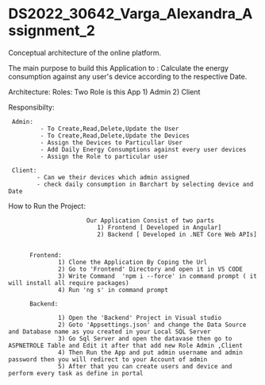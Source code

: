 #  DS2022_30642_Varga_Alexandra_Assignment_2
Conceptual architecture of the online platform.

The main purpose to build this Application to :
 Calculate the energy consumption against any user's device according to the respective Date.
 
 Architecture:
    Roles: Two Role is this App
     1) Admin
     2) Client
     
   Responsibilty:
   
     Admin: 
             - To Create,Read,Delete,Update the User
             - To Create,Read,Delete,Update the Devices
             - Assign the Devices to Particullar User
             - Add Daily Energy Consumptions against every user devices
             - Assign the Role to particular user
             
     Client:
            - Can we their devices which admin assigned
            - check daily consumption in Barchart by selecting device and Date
            
   
   
   How to Run the Project:
   
                          Our Application Consist of two parts 
                             1) Frontend [ Developed in Angular]
                             2) Backend [ Developed in .NET Core Web APIs]


          Frontend:
                  1) Clone the Application By Coping the Url
                  2) Go to 'Frontend' Directory and open it in VS CODE
                  3) Write Command  'npm i --force' in command prompt ( it will install all require packages)
                  4) Run 'ng s' in command prompt
                  
          Backend:
                 
                  1) Open the 'Backend' Project in Visual studio
                  2) Goto 'Appsettings.json' and change the Data Source and Database name as you created in your Local SQL Server
                  3) Go Sql Server and open the datavase then go to ASPNETROLE Table and Edit it after that add new Role Admin ,Client
                  4) Then Run the App and put admin username and admin password then you will redirect to your Account of admin
                  5) After that you can create users and device and perform every task as define in portal
                
 
